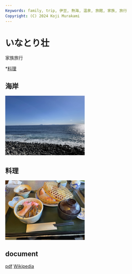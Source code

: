 ```yaml
---
Keywords: family, trip, 伊豆, 熱海, 温泉, 旅館, 家族, 旅行
Copyright: (C) 2024 Koji Murakami
---
```


# いなとり壮 

家族旅行

*[料理](#dinner)

## 海岸

<!--
![海岸](./IMG_0211.jpeg){ width=50% }
-->
<img src="IMG_0211.jpeg" width="50%" alter="海岸">

## <span id="dinner">料理</span>
<!--
![](IMG_0209.jpeg){width:50%;}
-->
<img src="IMG_0209.jpeg" width="50%">

## document
[pdf](inatoriso.pdf)
[Wikipedia](https://ja.wikipedia.org/wiki/%E7%86%B1%E6%B5%B7%E6%B8%A9%E6%B3%89)
